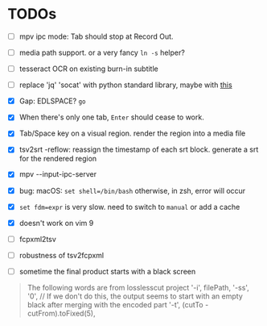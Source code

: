 # TODOs

 - [ ] mpv ipc mode: Tab should stop at Record Out.
 - [ ] media path support. or a very fancy `ln -s` helper?
 - [ ] tesseract OCR on existing burn-in subtitle
 - [ ] replace 'jq' 'socat' with python standard library, maybe with [this](https://github.com/iwalton3/python-mpv-jsonipc)
 - [X] Gap: EDLSPACE?  `go`
 - [X] When there's only one tab, `Enter` should cease to work. 
 - [X] Tab/Space key on a visual region. render the region into a media file
 - [X] tsv2srt -reflow: reassign the timestamp of each srt block. generate a srt for the rendered region
 - [X] mpv --input-ipc-server 
 - [X] bug: macOS: `set shell=/bin/bash` otherwise, in zsh, error will occur
 - [X] `set fdm=expr` is very slow. need to switch to `manual` or add a cache
 - [X] doesn't work on vim 9
 - [ ] fcpxml2tsv
 - [ ] robustness of tsv2fcpxml

 - [ ] sometime the final product starts with a black screen

>  The following words are from losslesscut project
>  '-i', filePath,
> '-ss', '0', // If we don't do this, the output seems to start with an empty black after merging with the encoded part
>  '-t', (cutTo - cutFrom).toFixed(5),

